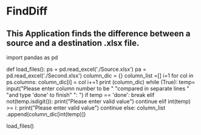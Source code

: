 # FindDiff

## This Application finds the difference between a source and a destination .xlsx file.
import pandas as pd

def load_files():
    ps = pd.read_excel('./Source.xlsx')
    pa = pd.read_excel('./Second.xlsx')
    column_dic = {}
    column_list =[]
    i=1
    for col in ps.columns:
        column_dic[i] = col
        i+=1
    print (column_dic)
    while (True):
        temp= input("Please enter column number to be "
                                     "compared in separate lines "
                "and type 'done' to finish"
                ": ")
        if temp == 'done':
            break
        elif not(temp.isdigit()):
            print("Please enter valid value")
            continue
        elif int(temp) >= i:
            print("Please enter valid value")
            continue
        else:
            column_list .append(column_dic[int(temp)])


load_files()
